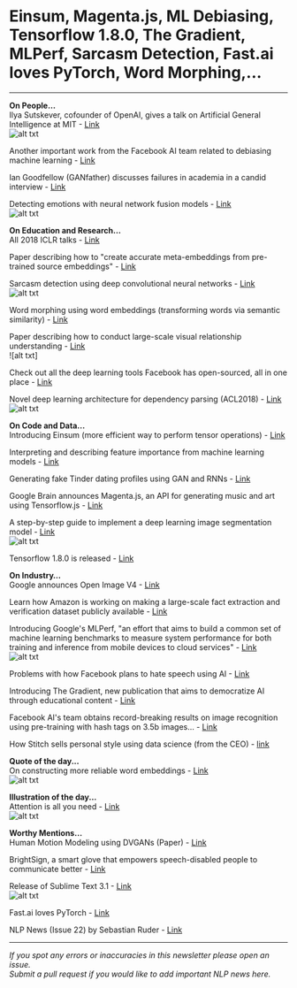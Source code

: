 # Einsum, Magenta.js, ML Debiasing, Tensorflow 1.8.0, The Gradient, MLPerf, Sarcasm Detection, Fast.ai loves PyTorch, Word Morphing,...
--------
**On People…**  
Ilya Sutskever, cofounder of OpenAI, gives a talk on Artificial General Intelligence at MIT - [Link](https://www.youtube.com/watch?v=9EN_HoEk3KY&t=1833s)  
![alt txt]()

Another important work from the Facebook AI team related to debiasing machine learning - [Link](https://www.fastcompany.com/40567330/when-it-comes-to-ai-facebook-says-all-that-power-comes-with-great-responsibility)

Ian Goodfellow (GANfather) discusses failures in academia in a candid interview - [Link](https://web.archive.org/web/20180505190115/http://www.veronikach.com/how-i-fail/how-i-fail-ian-goodfellow-phd14-computer-science/)

Detecting emotions with neural network fusion models - [Link](https://medium.com/dair-ai/detecting-emotions-with-cnn-fusion-models-b066944969c8)  
![alt txt]()

**On Education and Research…**  
All 2018 ICLR talks - [Link](https://www.facebook.com/iclr.cc/)

Paper describing how to "create accurate meta-embeddings from pre-trained source embeddings" - [Link](https://arxiv.org/abs/1804.05262)

Sarcasm detection using deep convolutional neural networks - [Link](https://medium.com/dair-ai/detecting-sarcasm-with-deep-convolutional-neural-networks-4a0657f79e80)  
![alt txt]()

Word morphing using word embeddings (transforming words via semantic similarity) - [Link](http://anotherdatum.com/word-morph.html)

Paper describing how to conduct large-scale visual relationship understanding - [Link](https://arxiv.org/abs/1804.10660)  
![alt txt]

Check out all the deep learning tools Facebook has open-sourced, all in one place - [Link](https://facebook.ai/developers/tools#frameworks)

Novel deep learning architecture for dependency parsing (ACL2018) - [Link](https://arxiv.org/abs/1805.01087)  
![alt txt]()

**On Code and Data...**  
Introducing Einsum (more efficient way to perform tensor operations) - [Link](https://rockt.github.io/2018/04/30/einsum)

Interpreting and describing feature importance from machine learning models - [Link](https://mlr-org.github.io/interpretable-machine-learning-iml-and-mlr/)

Generating fake Tinder dating profiles using GAN and RNNs - [Link](https://medium.com/@LeonFedden/learning-london-dating-profiles-8f13403af1d9)

Google Brain announces Magenta.js, an API for generating music and art using Tensorflow.js - [Link](https://magenta.tensorflow.org/js)

A step-by-step guide to implement a deep learning image segmentation model - [Link](https://medium.com/nanonets/how-to-do-image-segmentation-using-deep-learning-c673cc5862ef)  
![alt txt]()

Tensorflow 1.8.0 is released - [Link](https://github.com/tensorflow/tensorflow/releases/tag/v1.8.0)

**On Industry…**  
Google announces Open Image V4 - [Link](https://research.googleblog.com/2018/04/announcing-open-images-v4-and-eccv-2018.html)

Learn how Amazon is working on making a large-scale fact extraction and verification dataset publicly available  - [Link](https://developer.amazon.com/blogs/alexa/post/786939bb-3fe9-4e64-8c2a-d9794315f5c2/amazon-and-university-of-sheffield-researchers-make-large-scale-fact-extraction-and-verification-dataset-publicly-available)

Introducing Google's MLPerf, "an effort that aims to build a common set of machine learning benchmarks to measure system performance for both training and inference from mobile devices to cloud services" - [Link](https://mlperf.org/)  
![alt txt]()

Problems with how Facebook plans to hate speech using AI - [Link](https://www.technologyreview.com/s/610860/three-problems-with-facebooks-plan-to-kill-hate-speech-using-ai/)

Introducing The Gradient, new publication that aims to democratize AI through educational content - [Link](https://thegradient.pub/editorsnote/)

Facebook AI's team obtains record-breaking results on image recognition using pre-training with hash tags on 3.5b images... - [Link](https://www.facebook.com/yann.lecun/posts/10155261189212143)

How Stitch sells personal style using data science (from the CEO) - [link](https://hbr.org/2018/05/stitch-fixs-ceo-on-selling-personal-style-to-the-mass-market)

**Quote of the day...**  
On constructing more reliable word embeddings - [Link](https://mobile.twitter.com/deliprao/status/992446421004529665)  
![alt txt]()


**Illustration of the day...**  
Attention is all you need - [Link](http://nlp.seas.harvard.edu/2018/04/03/attention.html)  
![alt txt]()


**Worthy Mentions…**  
Human Motion Modeling using DVGANs (Paper) - [Link](https://arxiv.org/abs/1804.10652)

BrightSign, a smart glove that empowers speech-disabled people to communicate better - [Link](https://www.forbes.com/sites/kittyknowles/2018/04/30/brightsign-incredible-sign-to-speech-smart-glove-startup-is-raising-1-million/#12c291aa73be)

Release of Sublime Text 3.1 - [Link](https://www.sublimetext.com/blog/articles/sublime-text-3-point-1)  
![alt txt]()

Fast.ai loves PyTorch - [Link](http://www.fast.ai/2018/04/30/dawnbench-fastai/)

NLP News (Issue 22) by Sebastian Ruder - [Link](http://newsletter.ruder.io/issues/intrinsic-dimension-video-ilya-sutskever-meta-learning-iclr-2018-presentations-pointer-sentinel-mixture-models-pytorch-einsum-tutorials-accessible-open-source-ai-lessons-of-2-years-of-ai-research-109133) 

----------
*If you spot any errors or inaccuracies in this newsletter please open an issue.*  
*Submit a pull request if you would like to add important NLP news here.*